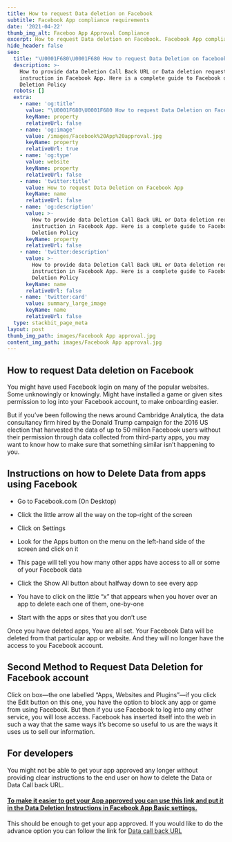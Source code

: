 ```yaml
---
title: How to request Data deletion on Facebook
subtitle: Facebook App compliance requirements
date: '2021-04-22'
thumb_img_alt: Faceboo App Approval Compliance
excerpt: How to request Data deletion on Facebook. Facebook App compliance requirements
hide_header: false
seo:
  title: "\U0001F680\U0001F680 How to request Data Deletion on facebook App"
  description: >-
    How to provide data Deletion Call Back URL or Data deletion request
    instruction in Facebook App. Here is a complete guide to Facebook data
    Deletion Policy
  robots: []
  extra:
    - name: 'og:title'
      value: "\U0001F680\U0001F680 How to request Data Deletion on Facebook App"
      keyName: property
      relativeUrl: false
    - name: 'og:image'
      value: /images/Facebook%20App%20approval.jpg
      keyName: property
      relativeUrl: true
    - name: 'og:type'
      value: website
      keyName: property
      relativeUrl: false
    - name: 'twitter:title'
      value: How to request Data Deletion on Facebook App
      keyName: name
      relativeUrl: false
    - name: 'og:description'
      value: >-
        How to provide data Deletion Call Back URL or Data deletion request
        instruction in Facebook App. Here is a complete guide to Facebook data
        Deletion Policy
      keyName: property
      relativeUrl: false
    - name: 'twitter:description'
      value: >-
        How to provide data Deletion Call Back URL or Data deletion request
        instruction in Facebook App. Here is a complete guide to Facebook data
        Deletion Policy
      keyName: name
      relativeUrl: false
    - name: 'twitter:card'
      value: summary_large_image
      keyName: name
      relativeUrl: false
  type: stackbit_page_meta
layout: post
thumb_img_path: images/Facebook App approval.jpg
content_img_path: images/Facebook App approval.jpg
---
```

## How to request Data deletion on Facebook

You might have used Facebook login on many of the popular websites. Some unknowingly or knowingly. Might have installed a game or given sites permission to log into your Facebook account, to make onboarding easier.

But if you’ve been following the news around Cambridge Analytica, the data consultancy firm hired by the Donald Trump campaign for the 2016 US election that harvested the data of up to 50 million Facebook users without their permission through data collected from third-party apps, you may want to know how to make sure that something similar isn’t happening to you.

## Instructions on how to Delete Data from apps using Facebook

*   Go to Facebook.com (On Desktop)

*   Click the little arrow all the way on the top-right of the screen

*   Click on Settings

*   Look for the Apps button on the menu on the left-hand side of the screen and click on it

*   This page will tell you how many other apps have access to all or some of your Facebook data

*   Click the Show All button about halfway down to see every app

*   You have to click on the little “x” that appears when you hover over an app to delete each one of them, one-by-one

*   Start with the apps or sites that you don’t use

Once you have deleted apps, You are all set. Your Facebook Data will be deleted from that particular app or website. And they will no longer have the access to you Facebook account.

## Second Method to Request Data Deletion for Facebook account

Click on box—the one labelled “Apps, Websites and Plugins”—if you click the Edit button on this one, you have the option to block any app or game from using Facebook. But then if you use Facebook to log into any other service, you will lose access. Facebook has inserted itself into the web in such a way that the same ways it’s become so useful to us are the ways it uses us to sell our information.

## For developers

You might not be able to get your app approved any longer without providing clear instructions to the end user on how to delete the Data or Data Call back URL.

#### [**To make it easier to get your App approved you can use this link and put it in the Data Deletion Instructions in Facebook App Basic settings.**](https://blog.teckgeekz.com/posts/how-to-delete-data-facebook-apps-compliance/)

This should be enough to get your app approved.  If you would like to do the advance option you can follow the link for [Data call back URL](https://developers.facebook.com/docs/development/create-an-app/app-dashboard/data-deletion-callback)
